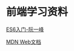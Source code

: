 # 前端学习资料
[ES6入门-阮一峰](http://es6.ruanyifeng.com/#docs/intro)

[MDN Web文档](https://developer.mozilla.org/zh-CN/)
